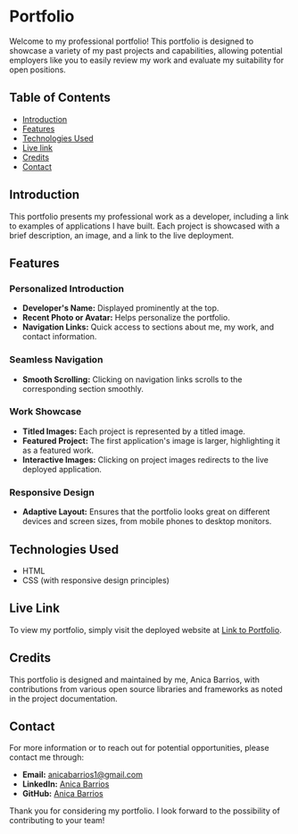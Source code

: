 # Portfolio
Welcome to my professional portfolio! This portfolio is designed to showcase a variety of my past projects and capabilities, allowing potential employers like you to easily review my work and evaluate my suitability for open positions.

## Table of Contents
- [Introduction](#introduction)
- [Features](#features)
- [Technologies Used](#technologies-used)
- [Live link](#live-link)
- [Credits](#credits)
- [Contact](#contact)

## Introduction
This portfolio presents my professional work as a developer, including a link to examples of applications I have built. Each project is showcased with a brief description, an image, and a link to the live deployment.

## Features

### Personalized Introduction
- **Developer's Name:** Displayed prominently at the top.
- **Recent Photo or Avatar:** Helps personalize the portfolio.
- **Navigation Links:** Quick access to sections about me, my work, and contact information.

### Seamless Navigation
- **Smooth Scrolling:** Clicking on navigation links scrolls to the corresponding section smoothly.

### Work Showcase
- **Titled Images:** Each project is represented by a titled image.
- **Featured Project:** The first application's image is larger, highlighting it as a featured work.
- **Interactive Images:** Clicking on project images redirects to the live deployed application.

### Responsive Design
- **Adaptive Layout:** Ensures that the portfolio looks great on different devices and screen sizes, from mobile phones to desktop monitors.

## Technologies Used
- HTML
- CSS (with responsive design principles)

## Live Link
To view my portfolio, simply visit the deployed website at [Link to Portfolio](#).

## Credits
This portfolio is designed and maintained by me, Anica Barrios, with contributions from various open source libraries and frameworks as noted in the project documentation.

## Contact
For more information or to reach out for potential opportunities, please contact me through:
- **Email:** [anicabarrios1@gmail.com](mailto:anicabarrios1@gmail.com)
- **LinkedIn:** [Anica Barrios](https://www.linkedin.com/in/anica-barrios-b104062ab/)
- **GitHub:** [Anica Barrios](https://github.com/anicabarrios)

Thank you for considering my portfolio. I look forward to the possibility of contributing to your team!
